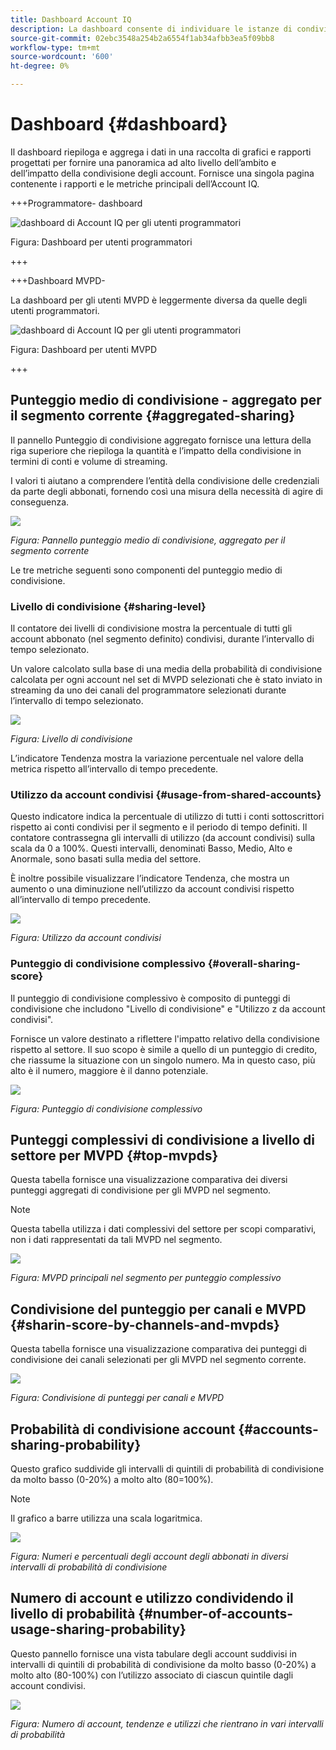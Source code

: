 ```yaml
---
title: Dashboard Account IQ
description: La dashboard consente di individuare le istanze di condivisione delle password analizzando un’ampia gamma di dati degli abbonati.
source-git-commit: 02ebc3548a254b2a6554f1ab34afbb3ea5f09bb8
workflow-type: tm+mt
source-wordcount: '600'
ht-degree: 0%

---
```


# Dashboard {#dashboard}

Il dashboard riepiloga e aggrega i dati in una raccolta di grafici e rapporti progettati per fornire una panoramica ad alto livello dell’ambito e dell’impatto della condivisione degli account. Fornisce una singola pagina contenente i rapporti e le metriche principali dell’Account IQ.


+++Programmatore- dashboard

![dashboard di Account IQ per gli utenti programmatori](assets/dashboard-programr.png)


Figura: Dashboard per utenti programmatori

+++

+++Dashboard MVPD-

La dashboard per gli utenti MVPD è leggermente diversa da quelle degli utenti programmatori.

![dashboard di Account IQ per gli utenti programmatori](assets/dashboard-mvpd.png)

Figura: Dashboard per utenti MVPD

+++

## Punteggio medio di condivisione - aggregato per il segmento corrente {#aggregated-sharing}

Il pannello Punteggio di condivisione aggregato fornisce una lettura della riga superiore che riepiloga la quantità e l’impatto della condivisione in termini di conti e volume di streaming.

I valori ti aiutano a comprendere l’entità della condivisione delle credenziali da parte degli abbonati, fornendo così una misura della necessità di agire di conseguenza.

![](assets/aggregate-sharing-score.png)


*Figura: Pannello punteggio medio di condivisione, aggregato per il segmento corrente*

Le tre metriche seguenti sono componenti del punteggio medio di condivisione.

### Livello di condivisione {#sharing-level}

Il contatore dei livelli di condivisione mostra la percentuale di tutti gli account abbonato (nel segmento definito) condivisi, durante l’intervallo di tempo selezionato.

Un valore calcolato sulla base di una media della probabilità di condivisione calcolata per ogni account nel set di MVPD selezionati che è stato inviato in streaming da uno dei canali del programmatore selezionati durante l’intervallo di tempo selezionato.

![](assets/sharing-level.png)


*Figura: Livello di condivisione*

L’indicatore Tendenza mostra la variazione percentuale nel valore della metrica rispetto all’intervallo di tempo precedente.

### Utilizzo da account condivisi {#usage-from-shared-accounts}

Questo indicatore indica la percentuale di utilizzo di tutti i conti sottoscrittori rispetto ai conti condivisi per il segmento e il periodo di tempo definiti. Il contatore contrassegna gli intervalli di utilizzo (da account condivisi) sulla scala da 0 a 100%. Questi intervalli, denominati Basso, Medio, Alto e Anormale, sono basati sulla media del settore.

È inoltre possibile visualizzare l’indicatore Tendenza, che mostra un aumento o una diminuzione nell’utilizzo da account condivisi rispetto all’intervallo di tempo precedente.

![](assets/usage-4mshared-accounts.png)


*Figura: Utilizzo da account condivisi*

### Punteggio di condivisione complessivo {#overall-sharing-score}

Il punteggio di condivisione complessivo è composito di punteggi di condivisione che includono &quot;Livello di condivisione&quot; e &quot;Utilizzo z da account condivisi&quot;.

Fornisce un valore destinato a riflettere l&#39;impatto relativo della condivisione rispetto al settore. Il suo scopo è simile a quello di un punteggio di credito, che riassume la situazione con un singolo numero. Ma in questo caso, più alto è il numero, maggiore è il danno potenziale.

![](assets/overall-sharing-score.png)


*Figura: Punteggio di condivisione complessivo*

<!--### MVPDs in segment {#mvpd-in-segment}

It is a table of risk indices and accounts totals for the top MVPDs ranked by overall usage or account sharing.

![](assets/mvpds-in-segment.png)-->

## Punteggi complessivi di condivisione a livello di settore per MVPD {#top-mvpds}

Questa tabella fornisce una visualizzazione comparativa dei diversi punteggi aggregati di condivisione per gli MVPD nel segmento.

>[!NOTE]
>
>Questa tabella utilizza i dati complessivi del settore per scopi comparativi, non i dati rappresentati da tali MVPD nel segmento.

![](assets/top-mvpds.png)


*Figura: MVPD principali nel segmento per punteggio complessivo*

## Condivisione del punteggio per canali e MVPD {#sharin-score-by-channels-and-mvpds}

Questa tabella fornisce una visualizzazione comparativa dei punteggi di condivisione dei canali selezionati per gli MVPD nel segmento corrente.

![](assets/sharing-scores-by-channels-mvpds.png)


*Figura: Condivisione di punteggi per canali e MVPD*

## Probabilità di condivisione account {#accounts-sharing-probability}

Questo grafico suddivide gli intervalli di quintili di probabilità di condivisione da molto basso (0-20%) a molto alto (80=100%).

>[!NOTE]
>
>Il grafico a barre utilizza una scala logaritmica.


![](assets/dashboard-ac-sharing-prob.png)


*Figura: Numeri e percentuali degli account degli abbonati in diversi intervalli di probabilità di condivisione*

## Numero di account e utilizzo condividendo il livello di probabilità {#number-of-accounts-usage-sharing-probability}

Questo pannello fornisce una vista tabulare degli account suddivisi in intervalli di quintili di probabilità di condivisione da molto basso (0-20%) a molto alto (80-100%) con l’utilizzo associato di ciascun quintile dagli account condivisi.

![](assets/no-acc-usage-prob-level.png)


*Figura: Numero di account, tendenze e utilizzi che rientrano in vari intervalli di probabilità*

<!--
+++Dashboard for programmers

![dashboard of account IQ](assets/dashboard-capture.png)


*Figure: The dashboard*

>>>>>>> 7ab48cf61552febab21a5d5c05586e0aefe8ce17
## Average sharing score - aggregated for the current segment {#aggregated-sharing}

The Aggregated Sharing Score panel provides a top line readout summarizing the quantity and impact of sharing in terms of accounts and streaming volume.

The values help you understand the magnitude of credential sharing by your subscribers, hence providing a measure of the need to act upon it.

![](assets/aggregate-sharing-score.png)


*Figure: Average sharing score panel - aggregated for the current segment*

The following three metrics are components of the Average Sharing Score.

### Sharing level {#sharing-level}

The sharing level gauge shows the percentage of all your subscriber accounts (in the defined segment) that are shared, during the selected time frame.  

A value calculated based on an average of the sharing probability computed for every account for the selected MVPD(s) that has streamed from a one of the selected programmer channels during the selected time frame.

![](assets/sharing-level.png)


*Figure: Sharing level*

The Trend indicator shows the percentage change in the value of the metric in from the previous time frame.

### Usage from shared accounts {#usage-from-shared-accounts}

This gauge indicates what percent of the usage of all the subscriber accounts is from the shared accounts for the defined segment and time period. The gauge marks the ranges of usage (from shared accounts) on the scale of 0 to 100%. These ranges (named Low, Medium, High, and Abnormal) are based on the industry average.

You can also see the Trend indicator, which depicts a rise or fall in the usage from shared accounts as compared to the previous time frame.

![](assets/usage-4mshared-accounts.png)


*Figure: Usage from shared accounts*

### Overall sharing score {#overall-sharing-score}

Overall sharing score is composite of sharing scores including "Sharing level" and "Usage from shared accounts".

It provides a value meant to reflect the relative impact of sharing when compared to the industry. Its purpose is similar to that of a credit score, summarizing the situation with a single number. But in this case, the higher the number the greater the potential harm.

![](assets/overall-sharing-score.png)


*Figure: Overall sharing score*

## Industrywide overall sharing scores {#mvpd-in-segment}

+++Programmer- MVPDs in segment

This table provides a comparative view of the different Aggregated Sharing Scores for the MVPDs in the segment.

![](assets/mvpds-in-segment.png)


*Figure: Panel showing top MVPDs in a segment*


>[!NOTE]
>
>This table uses overall industry data for comparative purposes, not the data represented by those MVPDs in the segment.

+++

+++MVPD- Programmers in segment

This table provides a comparative view of the different Aggregated Sharing Scores for the programmers in the segment.

![](assets/programmers-in-segment.png)


*Figure: Panel showing top programmers in a segment*

+++


## Sharing score by channels and MVPDs {#sharin-score-by-channels-and-mvpds}

+++Programmer- MVPDs in segment

This table provides a comparative view of sharing scores of the selected channels for the MVPDs in the current segment.

![](assets/sharing-scores-by-channels-mvpds.png)


*Figure: Sharing scores by channels and MVPDs*

>[!NOTE]
>
>**Sharing score by channels and MVPDs** panel is available only for programmer login.

+++

## Accounts sharing probability distribution{#accounts-sharing-probab-dist}

This panel partitions accounts into ranges of sharing probability quintiles from very low (0-20%) to very high (80-100%).

Pie chart shows the proportions (in term of percentages) of user accounts in various sharing probability ranges. Whereas, column chart shows the absolute numbers of accounts in different probability ranges.

>[!NOTE]
>
>The column chart uses a logarithmic scale.


![](assets/dashboard-ac-sharing-prob.png)


*Figure: Percentages and number of subscriber accounts in different sharing probability ranges*

### Accounts over threshold in current segment {#acc-over-threshold-in-segment}

You can select a level of sharing probability, out of the following to view number and percentage of accounts above it:

* Over very low (0%-20%) probability

* Over low (20%-40%) probability

* Over moderate (40%-60%) probability

* Over high (60%-80%) probability

## Number of accounts and usage by sharing probability level {#number-of-accounts-usage-sharing-probability}

This panel provides tabular view of  accounts partitioned into ranges of sharing probability quintiles from very low (0-20%) to very high (80-100%) with each quintile's associated usage from shared accounts.

![](assets/no-acc-usage-prob-level.png)

*Figure: Number of accounts, trends, and usages falling in various probability ranges*

-->